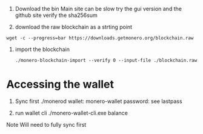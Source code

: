 1. Download the bin
  Main site can be slow
  try the gui version and the github site
  verify the sha256sum

1. download the raw blockchain as a strting point
  
  ```
  wget -c --progress=bar https://downloads.getmonero.org/blockchain.raw

  ```

1. import the blockchain

   ```
   ./monero-blockchain-import --verify 0 --input-file ./blockchain.raw

   ``` 

# Accessing the wallet
1. Sync first
  ./monerod
  wallet: monero-wallet
  password: see lastpass

1. run wallet cli
  ./monero-wallet-cli.exe
  balance

  Note Will need to fully sync first
